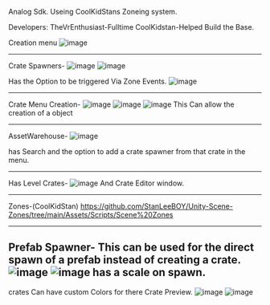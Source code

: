 Analog Sdk.
Useing CoolKidStans Zoneing system.

Developers:
TheVrEnthusiast-Fulltime
CoolKidstan-Helped Build the Base.


Creation menu
![image](https://github.com/user-attachments/assets/f15b5451-a9da-466b-9a26-5bc46c6fdc6a)

________________________________________________________________________________________
Crate Spawners-
![image](https://github.com/user-attachments/assets/c369ef11-d7e4-444e-8be8-67e2614dc1c6)
![image](https://github.com/user-attachments/assets/5e3aea9e-7162-49f1-b3ee-5e00fe22e756)

Has the Option to be triggered Via Zone Events.
![image](https://github.com/user-attachments/assets/5a7e0a59-2a95-46f9-a957-7e842783a595)

-----------------------------------------------------------------------------------------
Crate Menu Creation-
![image](https://github.com/user-attachments/assets/405f3b12-ee6a-44df-9153-eaa3774c075c)
![image](https://github.com/user-attachments/assets/1f0ae0b6-c06f-4630-bf0d-767c327e152f)
![image](https://github.com/user-attachments/assets/38eb72f3-e11f-4282-bf1b-0389f8e3659b)
This Can allow the creation of a object 

-----------------------------------------------------------------------------------------
AssetWarehouse-
![image](https://github.com/user-attachments/assets/aed93066-aed7-4968-a7fb-32187bec587f)

has Search and the option to add a crate spawner from that crate in the menu.

------------------------------------------------------------------------------------------
Has Level Crates-
![image](https://github.com/user-attachments/assets/d5b93ea1-bd7e-495c-8f83-05f87ac4f383)
And Crate Editor window.

------------------------------------------------------------------------------------------
Zones-(CoolKidStan)
https://github.com/StanLeeBOY/Unity-Scene-Zones/tree/main/Assets/Scripts/Scene%20Zones

------------------------------------------------------------------------------------------
Prefab Spawner-
This can be used for the direct spawn of a prefab instead of creating a crate.
![image](https://github.com/user-attachments/assets/b120e232-78c3-4ec3-84ba-60e26c21c277)
![image](https://github.com/user-attachments/assets/11f70f9d-fc2b-4a77-a697-70d56e33aa65)
has a scale on spawn.
------------------------------------------------------------------------------------------

crates Can have custom Colors for there Crate Preview.
![image](https://github.com/user-attachments/assets/f7c01133-676d-4cb0-9960-d9de5262eec1)
![image](https://github.com/user-attachments/assets/cbc0e90a-486d-4a46-89ef-1a8128be7a74)


